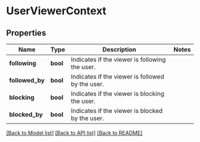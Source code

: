 # UserViewerContext

## Properties

Name | Type | Description | Notes
------------ | ------------- | ------------- | -------------
**following** | **bool** | Indicates if the viewer is following the user. | 
**followed_by** | **bool** | Indicates if the viewer is followed by the user. | 
**blocking** | **bool** | Indicates if the viewer is blocking the user. | 
**blocked_by** | **bool** | Indicates if the viewer is blocked by the user. | 

[[Back to Model list]](../README.md#documentation-for-models) [[Back to API list]](../README.md#documentation-for-api-endpoints) [[Back to README]](../README.md)


